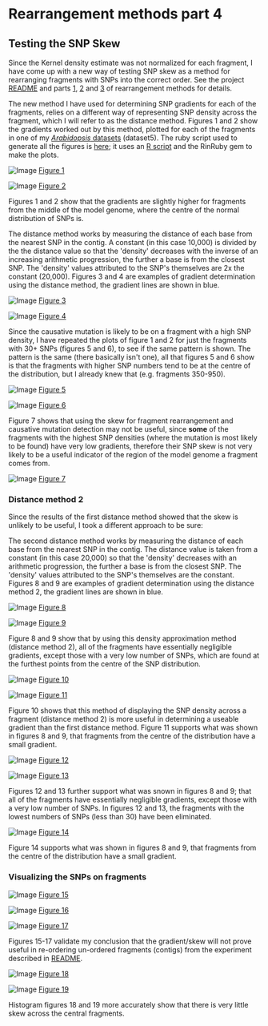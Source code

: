 Rearrangement methods part 4
========================================================

Testing the SNP Skew
--------

Since the Kernel density estimate was not normalized for each fragment, I have come up with a new way of testing SNP skew as a method for rearranging fragments with SNPs into the correct order. See the project [README](https://github.com/edwardchalstrey1/fragmented_genome_with_snps/blob/master/README.md) and parts [1](https://github.com/edwardchalstrey1/fragmented_genome_with_snps/blob/master/writeup/rearrangement_methods.md), [2](https://github.com/edwardchalstrey1/fragmented_genome_with_snps/blob/master/writeup/p2_rearrangement_methods.md) and [3](https://github.com/edwardchalstrey1/fragmented_genome_with_snps/blob/master/writeup/p3_rearrangement_methods.md) of rearrangement methods for details.

The new method I have used for determining SNP gradients for each of the fragments, relies on a different way of representing SNP density across the fragment, which I will refer to as the distance method. Figures 1 and 2 show the gradients worked out by this method, plotted for each of the fragments in one of my [*Arabidopsis* datasets](https://github.com/edwardchalstrey1/fragmented_genome_with_snps/blob/master/writeup/arabidopsis_chromosome4.md) (dataset5). The ruby script used to generate all the figures is [here](https://github.com/edwardchalstrey1/fragmented_genome_with_snps/blob/master/skew_scatta.rb); it uses an [R script](https://github.com/edwardchalstrey1/fragmented_genome_with_snps/blob/master/skew_scatter.R) and the RinRuby gem to make the plots.

![Image](https://github.com/edwardchalstrey1/fragmented_genome_with_snps/blob/master/arabidopsis_datasets/dataset5/figures/skew_scatter_abs_1_10000_d1_m0.5.png?raw=true)
[Figure 1](https://github.com/edwardchalstrey1/fragmented_genome_with_snps/blob/master/arabidopsis_datasets/dataset5/figures/skew_scatter_abs_1_10000_d1_m0.5.png)

![Image](https://github.com/edwardchalstrey1/fragmented_genome_with_snps/blob/master/arabidopsis_datasets/dataset5/figures/skew_scatter_grad_1_10000_d1_m0.5.png?raw=true)
[Figure 2](https://github.com/edwardchalstrey1/fragmented_genome_with_snps/blob/master/arabidopsis_datasets/dataset5/figures/skew_scatter_grad_1_10000_d1_m0.5.png)

Figures 1 and 2 show that the gradients are slightly higher for fragments from the middle of the model genome, where the centre of the normal distribution of SNPs is.

The distance method works by measuring the distance of each base from the nearest SNP in the contig. A constant (in this case 10,000) is divided by the the distance value so that the 'density' decreases with the inverse of an increasing arithmetic progression, the further a base is from the closest SNP. The 'density' values attributed to the SNP's themselves are 2x the constant (20,000). Figures 3 and 4 are examples of gradient determination using the distance method, the gradient lines are shown in blue.

![Image](https://github.com/edwardchalstrey1/fragmented_genome_with_snps/blob/master/arabidopsis_datasets/dataset5/figures/example_gradient_f681_mins1_d1_m0.5.png?raw=true)
[Figure 3](https://github.com/edwardchalstrey1/fragmented_genome_with_snps/blob/master/arabidopsis_datasets/dataset5/figures/example_gradient_f681_mins1_d1_m0.5.png)

![Image](https://github.com/edwardchalstrey1/fragmented_genome_with_snps/blob/master/arabidopsis_datasets/dataset5/figures/example_gradient_f258_mins1_d1_m0.5.png?raw=true)
[Figure 4](https://github.com/edwardchalstrey1/fragmented_genome_with_snps/blob/master/arabidopsis_datasets/dataset5/figures/example_gradient_f258_mins1_d1_m0.5.png)

Since the causative mutation is likely to be on a fragment with a high SNP density, I have repeated the plots of figure 1 and 2 for just the fragments with 30+ SNPs (figures 5 and 6), to see if the same pattern is shown. The pattern is the same (there basically isn't one), all that figures 5 and 6 show is that the fragments with higher SNP numbers tend to be at the centre of the distribution, but I already knew that (e.g. fragments 350-950).

![Image](https://github.com/edwardchalstrey1/fragmented_genome_with_snps/blob/master/arabidopsis_datasets/dataset5/figures/skew_scatter_abs_30_10000_d1_m0.5.png?raw=true)
[Figure 5](https://github.com/edwardchalstrey1/fragmented_genome_with_snps/blob/master/arabidopsis_datasets/dataset5/figures/skew_scatter_abs_30_10000_d1_m0.5.png)

![Image](https://github.com/edwardchalstrey1/fragmented_genome_with_snps/blob/master/arabidopsis_datasets/dataset5/figures/skew_scatter_grad_30_10000_d1_m0.5.png?raw=true)
[Figure 6](https://github.com/edwardchalstrey1/fragmented_genome_with_snps/blob/master/arabidopsis_datasets/dataset5/figures/skew_scatter_grad_30_10000_d1_m0.5.png)

Figure 7 shows that using the skew for fragment rearrangement and causative mutation detection may not be useful, since **some** of the fragments with the highest SNP densities (where the mutation is most likely to be found) have very low gradients, therefore their SNP skew is not very likely to be a useful indicator of the region of the model genome a fragment comes from.

![Image](https://github.com/edwardchalstrey1/fragmented_genome_with_snps/blob/master/arabidopsis_datasets/dataset5/figures/example_gradient_f729_mins30_d1_m0.5.png?raw=true)
[Figure 7](https://github.com/edwardchalstrey1/fragmented_genome_with_snps/blob/master/arabidopsis_datasets/dataset5/figures/example_gradient_f729_mins30_d1_m0.5.png)

### Distance method 2

Since the results of the first distance method showed that the skew is unlikely to be useful, I took a different approach to be sure:

The second distance method works by measuring the distance of each base from the nearest SNP in the contig. The distance value is taken from a constant (in this case 20,000) so that the 'density' decreases with an arithmetic progression, the further a base is from the closest SNP. The 'density' values attributed to the SNP's themselves are the constant. Figures 8 and 9 are examples of gradient determination using the distance method 2, the gradient lines are shown in blue.

![Image](https://github.com/edwardchalstrey1/fragmented_genome_with_snps/blob/master/arabidopsis_datasets/dataset5/figures/skew_scatter_abs_1_20000_d2.png?raw=true)
[Figure 8](https://github.com/edwardchalstrey1/fragmented_genome_with_snps/blob/master/arabidopsis_datasets/dataset5/figures/skew_scatter_abs_1_20000_d2.png)

![Image](https://github.com/edwardchalstrey1/fragmented_genome_with_snps/blob/master/arabidopsis_datasets/dataset5/figures/skew_scatter_grad_1_20000_d2.png?raw=true)
[Figure 9](https://github.com/edwardchalstrey1/fragmented_genome_with_snps/blob/master/arabidopsis_datasets/dataset5/figures/skew_scatter_grad_1_20000_d2.png)

Figure 8 and 9 show that by using this density approximation method (distance method 2), all of the fragments have essentially negligible gradients, except those with a very low number of SNPs, which are found at the furthest points from the centre of the SNP distribution.

![Image](https://github.com/edwardchalstrey1/fragmented_genome_with_snps/blob/master/arabidopsis_datasets/dataset5/figures/example_gradient_f258_mins1_d2_m0.5.png?raw=true)
[Figure 10](https://github.com/edwardchalstrey1/fragmented_genome_with_snps/blob/master/arabidopsis_datasets/dataset5/figures/example_gradient_f258_mins1_d2_m0.5.png)

![Image](https://github.com/edwardchalstrey1/fragmented_genome_with_snps/blob/master/arabidopsis_datasets/dataset5/figures/example_gradient_f681_mins1_d2_m0.5.png?raw=true)
[Figure 11](https://github.com/edwardchalstrey1/fragmented_genome_with_snps/blob/master/arabidopsis_datasets/dataset5/figures/example_gradient_f681_mins1_d2_m0.5.png)

Figure 10 shows that this method of displaying the SNP density across a fragment (distance method 2) is more useful in determining a useable gradient than the first distance method. Figure 11 supports what was shown in figures 8 and 9, that fragments from the centre of the distribution have a small gradient.

![Image](https://github.com/edwardchalstrey1/fragmented_genome_with_snps/blob/master/arabidopsis_datasets/dataset5/figures/skew_scatter_abs_30_20000_d2.png?raw=true)
[Figure 12](https://github.com/edwardchalstrey1/fragmented_genome_with_snps/blob/master/arabidopsis_datasets/dataset5/figures/skew_scatter_abs_30_20000_d2.png)

![Image](https://github.com/edwardchalstrey1/fragmented_genome_with_snps/blob/master/arabidopsis_datasets/dataset5/figures/skew_scatter_grad_30_20000_d2.png?raw=true)
[Figure 13](https://github.com/edwardchalstrey1/fragmented_genome_with_snps/blob/master/arabidopsis_datasets/dataset5/figures/skew_scatter_grad_30_20000_d2.png)

Figures 12 and 13 further support what was snown in figures 8 and 9; that all of the fragments have essentially negligible gradients, except those with a very low number of SNPs. In figures 12 and 13, the fragments with the lowest numbers of SNPs (less than 30) have been eliminated.

![Image](https://github.com/edwardchalstrey1/fragmented_genome_with_snps/blob/master/arabidopsis_datasets/dataset5/figures/example_gradient_f729_mins30_d2_m0.5.png?raw=true)
[Figure 14](https://github.com/edwardchalstrey1/fragmented_genome_with_snps/blob/master/arabidopsis_datasets/dataset5/figures/example_gradient_f729_mins30_d2_m0.5.png)

Figure 14 supports what was shown in figures 8 and 9, that fragments from the centre of the distribution have a small gradient.

### Visualizing the SNPs on fragments

![Image](https://github.com/edwardchalstrey1/fragmented_genome_with_snps/blob/master/arabidopsis_datasets/dataset5/figures/how_scatta_f258.png?raw=true)
[Figure 15](https://github.com/edwardchalstrey1/fragmented_genome_with_snps/blob/master/arabidopsis_datasets/dataset5/figures/how_scatta_f258.png)

![Image](https://github.com/edwardchalstrey1/fragmented_genome_with_snps/blob/master/arabidopsis_datasets/dataset5/figures/how_scatta_f681.png?raw=true)
[Figure 16](https://github.com/edwardchalstrey1/fragmented_genome_with_snps/blob/master/arabidopsis_datasets/dataset5/figures/how_scatta_f681.png)

![Image](https://github.com/edwardchalstrey1/fragmented_genome_with_snps/blob/master/arabidopsis_datasets/dataset5/figures/how_scatta_f729.png?raw=true)
[Figure 17](https://github.com/edwardchalstrey1/fragmented_genome_with_snps/blob/master/arabidopsis_datasets/dataset5/figures/how_scatta_f729.png)

Figures 15-17 validate my conclusion that the gradient/skew will not prove useful in re-ordering un-ordered fragments (contigs) from the experiment described in [README](https://github.com/edwardchalstrey1/fragmented_genome_with_snps/blob/master/README.md).

![Image](https://github.com/edwardchalstrey1/fragmented_genome_with_snps/blob/master/arabidopsis_datasets/dataset5/figures/gghist_f587.png?raw=true)
[Figure 18](https://github.com/edwardchalstrey1/fragmented_genome_with_snps/blob/master/arabidopsis_datasets/dataset5/figures/gghist_f587.png)

![Image](https://github.com/edwardchalstrey1/fragmented_genome_with_snps/blob/master/arabidopsis_datasets/dataset5/figures/gghist_f729.png?raw=true)
[Figure 19](https://github.com/edwardchalstrey1/fragmented_genome_with_snps/blob/master/arabidopsis_datasets/dataset5/figures/gghist_f729.png)

Histogram figures 18 and 19 more accurately show that there is very little skew across the central fragments.

